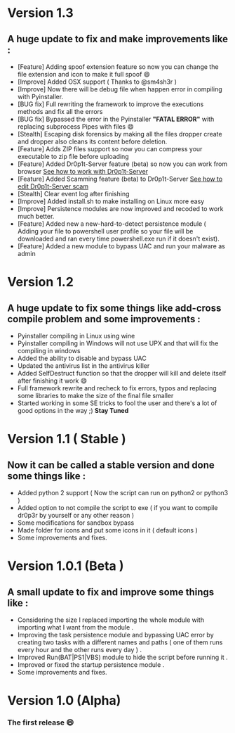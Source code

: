 # Version 1.3
## A huge update to fix and make improvements like :
- [Feature] Adding spoof extension feature so now you can change the file extension and icon to make it full spoof :smile:
- [Improve] Added OSX support ( Thanks to @sm4sh3r )
- [Improve] Now there will be debug file when happen error in compiling with Pyinstaller.
- [BUG fix] Full rewriting the framework to improve the executions methods and fix all the errors
- [BUG fix] Bypassed the error in the Pyinstaller **"FATAL ERROR"** with replacing subprocess Pipes with files :smile:
- [Stealth] Escaping disk forensics by making all the files dropper create and dropper also cleans its content before deletion.
- [Feature] Adds ZIP files support so now you can compress your executable to zip file before uploading
- [Feature] Added Dr0p1t-Server feature (beta) so now you can work from browser [See how to work with Dr0p1t-Server](https://github.com/D4Vinci/Dr0p1t-Framework#work-with-dr0p1t-server)
- [Feature] Added Scamming feature (beta) to Dr0p1t-Server [See how to edit Dr0p1t-Server scam ](https://github.com/D4Vinci/Dr0p1t-Framework#work-with-dr0p1t-server)
- [Stealth] Clear event log after finishing
- [Improve] Added install.sh to make installing on Linux more easy
- [Improve] Persistence modules are now improved and recoded to work much better.
- [Feature] Added new a new-hard-to-detect persistence module ( Adding your file to powershell user profile so your file will be downloaded and ran every time powershell.exe run if it doesn't exist).
- [Feature] Added a new module to bypass UAC and run your malware as admin


# Version 1.2
## A huge update to fix some things like add-cross compile problem and some improvements :
- Pyinstaller compiling in Linux using wine
- Pyinstaller compiling in Windows will not use UPX and that will fix the compiling in windows
- Added the ability to disable and bypass UAC
- Updated the antivirus list in the antivirus killer
- Added SelfDestruct function so that the dropper will kill and delete itself after finishing it work :smile:
- Full framework rewrite and recheck to fix errors, typos and replacing some libraries to make the size of the final file smaller
- Started working in some SE tricks to fool the user and there's a lot of good options in the way ;) **Stay Tuned**

# Version 1.1 ( Stable )
## Now it can be called a stable version and done some things like :
- Added python 2 support ( Now the script can run on python2 or python3 )
- Added option to not compile the script to exe ( if you want to compile dr0p3r by yourself or any other reason )
- Some modifications for sandbox bypass
- Made folder for icons and put some icons in it ( default icons )
- Some improvements and fixes.

# Version 1.0.1 (Beta )
## A small update to fix and improve some things like :
- Considering the size I replaced importing the whole module with importing what I want from the module .
- Improving the task persistence module and bypassing UAC error by creating two tasks with a different names and paths ( one of them runs every hour and the other runs every day ) .
- Improved Run(BAT|PS1|VBS) module to hide the script before running it .
- Improved or fixed the startup persistence module .
- Some improvements and fixes.

# Version 1.0 (Alpha)
### The first release :smile:
